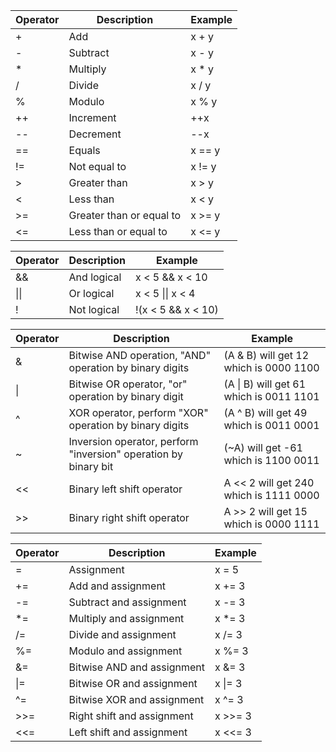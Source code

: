 | Operator | Description          | Example  |
|----------|----------------------|----------|
| +        | Add                  | x + y    |
| -        | Subtract             | x - y    |
| *        | Multiply             | x * y    |
| /        | Divide               | x / y    |
| %        | Modulo               | x % y    |
| ++       | Increment            | ++x      |
| --       | Decrement            | --x      |
| ==       | Equals               | x == y   |
| !=       | Not equal to         | x != y   |
| >        | Greater than         | x > y    |
| <        | Less than            | x < y    |
| >=       | Greater than or equal to | x >= y |
| <=       | Less than or equal to | x <= y |

| Operator | Description                | Example                 |
|----------|----------------------------|-------------------------|
| &&       | And logical                | x < 5 && x < 10         |
| \|\|     | Or logical                 | x < 5 \|\| x < 4        |
| !        | Not logical                | !(x < 5 && x < 10)      |


| Operator | Description                                           | Example                |
|----------|-------------------------------------------------------|------------------------|
| &        | Bitwise AND operation, "AND" operation by binary digits | (A & B) will get 12 which is 0000 1100 |
| \|       | Bitwise OR operator, "or" operation by binary digit    | (A \| B) will get 61 which is 0011 1101 |
| ^        | XOR operator, perform "XOR" operation by binary digits | (A ^ B) will get 49 which is 0011 0001 |
| ~        | Inversion operator, perform "inversion" operation by binary bit | (~A) will get -61 which is 1100 0011 |
| <<       | Binary left shift operator                              | A << 2 will get 240 which is 1111 0000 |
| >>       | Binary right shift operator                             | A >> 2 will get 15 which is 0000 1111 |

| Operator | Description            | Example         |
|----------|------------------------|-----------------|
| =        | Assignment             | x = 5           |
| +=       | Add and assignment     | x += 3          |
| -=       | Subtract and assignment| x -= 3          |
| *=       | Multiply and assignment| x *= 3          |
| /=       | Divide and assignment  | x /= 3          |
| %=       | Modulo and assignment  | x %= 3          |
| &=       | Bitwise AND and assignment | x &= 3      |
| \|=      | Bitwise OR and assignment  | x \|= 3     |
| ^=       | Bitwise XOR and assignment | x ^= 3      |
| >>=      | Right shift and assignment | x >>= 3     |
| <<=      | Left shift and assignment  | x <<= 3     |

